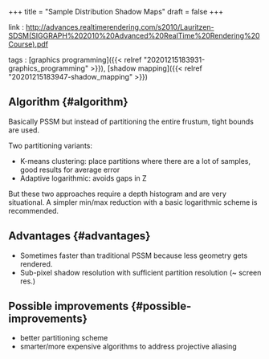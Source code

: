 +++
title = "Sample Distribution Shadow Maps"
draft = false
+++

link
: <http://advances.realtimerendering.com/s2010/Lauritzen-SDSM(SIGGRAPH%202010%20Advanced%20RealTime%20Rendering%20Course).pdf>

tags
: [graphics programming]({{< relref "20201215183931-graphics_programming" >}}), [shadow mapping]({{< relref "20201215183947-shadow_mapping" >}})


## Algorithm {#algorithm}

Basically PSSM but instead of partitioning the entire frustum, tight bounds are used.

Two partitioning variants:

-   K-means clustering: place partitions where there are a lot of samples, good results for average error
-   Adaptive logarithmic: avoids gaps in Z

But these two approaches require a depth histogram and are very situational.
A simpler min/max reduction with a basic logarithmic scheme is recommended.


## Advantages {#advantages}

-   Sometimes faster than traditional PSSM because less geometry gets rendered.
-   Sub-pixel shadow resolution with sufficient partition resolution (~ screen res.)


## Possible improvements {#possible-improvements}

-   better partitioning scheme
-   smarter/more expensive algorithms to address projective aliasing